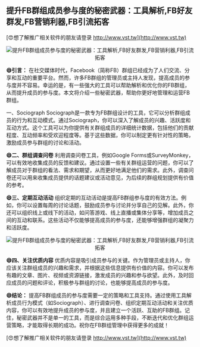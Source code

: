 ## **提升FB群组成员参与度的秘密武器：工具解析,FB好友群发,FB营销利器,FB引流拓客**

[😍想了解推广相关软件的朋友请登录 http://www.vst.tw](http://www.vst.tw)

 <center><img src="https://vst.tw/MP4/tuiguang/png/3.png" alt="提升FB群组成员参与度的秘密武器：工具解析,FB好友群发,FB营销利器,FB引流拓客"></center>

**😄引言：**
在社交媒体时代，Facebook（简称FB）群组已经成为了人们交流、分享和互动的重要平台。然而，许多FB群组的管理员或主持人发现，提高成员的参与度并不容易。幸运的是，有一些强大的工具可以帮助解析和优化你的FB群组，从而提升成员的参与度。本文将介绍一些秘密武器，帮助你更好地管理和运营FB群组。

一、Sociograph
Sociograph是一款专为FB群组设计的工具，它可以分析群组成员的行为和互动模式。通过Sociograph，你可以深入了解成员的兴趣、活跃度和互动方式。这个工具可以为你提供有关群组成员的详细统计数据，包括他们的贡献程度、互动频率和受欢迎程度等。基于这些数据，你可以制定更有针对性的策略，激励成员参与群组的讨论和活动。

**😄二、群组调查问卷**
利用调查问卷工具，例如Google Forms或SurveyMonkey，可以有效地收集成员的反馈和建议。通过设置一些有关群组运营的问题，你可以了解成员对于群组的看法、需求和期望，从而更好地满足他们的需求。此外，调查问卷还可以用来收集成员提供的话题建议或活动意见，为后续的群组规划提供有价值的参考。

**😄三、定期互动活动**
组织定期的互动活动是提高FB群组参与度的有效方法。例如，你可以设置每周的讨论话题，鼓励成员参与讨论并分享自己的见解。此外，你还可以组织线上或线下的活动，如问答游戏、线上直播或集体分享等，增加成员之间的互动和联系。这些活动不仅能够提高成员的参与度，还能够增强群组的凝聚力和活跃度。

 <center><img src="https://vst.tw/MP4/tuiguang/png/7.png" alt="提升FB群组成员参与度的秘密武器：工具解析,FB好友群发,FB营销利器,FB引流拓客"></center>

**😄四、关注优质内容**
优质内容是吸引成员参与的关键。作为管理员或主持人，你应该关注群组成员的兴趣和需求，并根据这些信息提供有价值的内容。你可以发布有趣的文章、图片、视频或资源链接，激发成员的兴趣和参与欲望。此外，及时回应成员的问题和评论，积极参与群组的讨论，也能够提高成员的参与度。

**😄结论：**
提高FB群组成员的参与度需要一定的策略和工具支持。通过使用工具解析成员行为模式（如Sociograph）、进行调查问卷、组织定期互动活动和关注优质内容，你可以有效地提升成员的参与度，并且建立一个活跃、互助的FB群组。记住，秘密武器并不是单一的工具，而是综合运用多种手段，不断迭代和优化群组运营策略，才能取得长期的成功。祝你在FB群组管理中获得更多的成就！

[😍想了解推广相关软件的朋友请登录 http://www.vst.tw](http://www.vst.tw)



